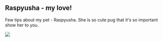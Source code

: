 ## Raspyusha - my love!

Few tips about my pet - Raspyusha. She is so cute pug that it's so important show her to you.

![](https://i.imgur.com/4eNMlKK.png)
